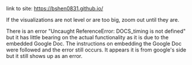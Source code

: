 link to site:
https://bshen0831.github.io/ 

If the visualizations are not level or are too big, zoom out until they are.

There is an error "Uncaught ReferenceError: DOCS_timing is not defined" but it has little bearing on the actual functionality as it is due to the embedded Google Doc. The instructions on embedding the Google Doc were followed and the error still occurs. It appears it is from google's side but it still shows up as an error. 